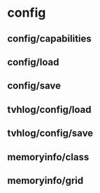 # config

## config/capabilities

## config/load
    
## config/save
    
## tvhlog/config/load
    
## tvhlog/config/save
    
## memoryinfo/class
    
## memoryinfo/grid
